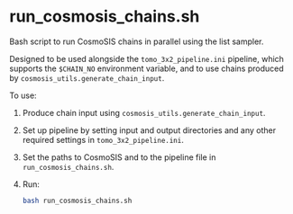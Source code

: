 run\_cosmosis\_chains.sh
========================

Bash script to run CosmoSIS chains in parallel using the list sampler.

Designed to be used alongside the `tomo_3x2_pipeline.ini` pipeline, which supports the `$CHAIN_NO` environment variable, and to use chains produced by `cosmosis_utils.generate_chain_input`.

To use:

1. Produce chain input using `cosmosis_utils.generate_chain_input`.

2. Set up pipeline by setting input and output directories and any other required settings in `tomo_3x2_pipeline.ini`.

3. Set the paths to CosmoSIS and to the pipeline file in `run_cosmosis_chains.sh`.

4. Run:

    ```bash
    bash run_cosmosis_chains.sh
    ```
